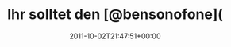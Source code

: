 ---
retweeted: false
source: <a href="http://itunes.apple.com/us/app/twitter/id409789998?mt=12" rel="nofollow">Twitter
  for Mac</a>
entities:
  hashtags:
  - text: hiddenagenda
    indices:
    - '69'
    - '82'
  symbols: []
  user_mentions: []
  urls: []
display_text_range:
- '0'
- '82'
favorite_count: '0'
id_str: '120616004266098688'
truncated: false
retweet_count: '0'
id: '120616004266098688'
created_at: Sun Oct 02 21:47:51 +0000 2011
favorited: false
full_text: 'Ihr solltet den [@bensonofone](https://twitter.com/bensonofone) wohl mal
  besser genau im Auge behalten. #hiddenagenda'
lang: de
tags:
- hiddenagenda
- pesos:twitter
date: '2011-10-02T21:47:51+00:00'
src: https://twitter.com/bascht/status/120616004266098688
original_url: https://twitter.com/bascht/status/120616004266098688
type: twitter_tweet
text: 'Ihr solltet den [@bensonofone](https://twitter.com/bensonofone) wohl mal besser
  genau im Auge behalten. #hiddenagenda'
title: Ihr solltet den [@bensonofone](

---